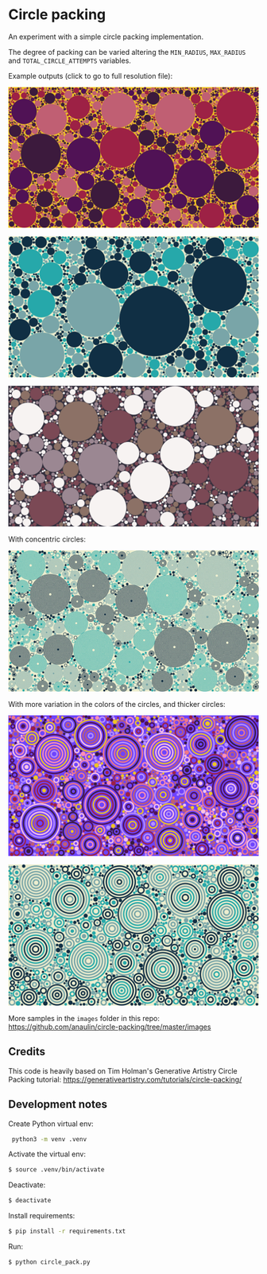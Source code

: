 # Circle packing

An experiment with a simple circle packing implementation.

The degree of packing can be varied altering the `MIN_RADIUS`, `MAX_RADIUS` and `TOTAL_CIRCLE_ATTEMPTS` variables.

Example outputs (click to go to full resolution file):

![](images/circle-pack-palette1-1.jpg)

![](images/circle-pack-palette1-3.jpg)

![](images/circle-pack-palette1-4.jpg)

With concentric circles:

![](images/circle-pack-concentric-2.jpg)

With more variation in the colors of the circles, and thicker circles:

![](images/circle-pack-concentric-random-colors-6.jpg)

![](images/circle-pack-concentric-random-colors-2.jpg)

More samples in the `images` folder in this repo: https://github.com/anaulin/circle-packing/tree/master/images

## Credits

This code is heavily based on Tim Holman's Generative Artistry Circle Packing tutorial: https://generativeartistry.com/tutorials/circle-packing/

## Development notes

Create Python virtual env:

```bash
 python3 -m venv .venv
```

Activate the virtual env:

```bash
$ source .venv/bin/activate
```

Deactivate:

```bash
$ deactivate
```

Install requirements:

```bash
$ pip install -r requirements.txt
```

Run:

```bash
$ python circle_pack.py
```
